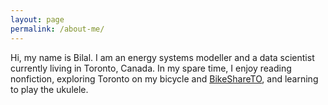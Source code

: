 ```yaml
---
layout: page
permalink: /about-me/
---
```


Hi, my name is Bilal. I am an energy systems modeller and a data scientist currently living in Toronto, Canada. In my spare time, I enjoy reading nonfiction, exploring Toronto on my bicycle and [BikeShareTO](https://bikesharetoronto.com/), and learning to play the ukulele.

